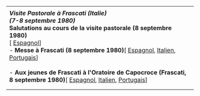 |     |
| --- |
|  |
| ***Visite Pastorale à Frascati (Italie)***<br>***(7-8 septembre 1980)***<br>**Salutations au cours de la visite pastorale (8 septembre 1980)**<br> \[ [Espagnol](/content/john-paul-ii/es/speeches/1980/september/documents/hf_jp-ii_spe_19800908_frascati.html)\]<br>- **Messe à Frascati (8 septembre 1980)**\[ [Espagnol](/content/john-paul-ii/es/homilies/1980/documents/hf_jp-ii_hom_19800908_frascati.html), [Italien](/content/john-paul-ii/it/homilies/1980/documents/hf_jp-ii_hom_19800908_frascati.html), [Portugais](/content/john-paul-ii/pt/homilies/1980/documents/hf_jp-ii_hom_19800908_frascati.html)\]<br>  <br>- **Aux jeunes de Frascati à l'Oratoire de Capocroce (Frascati, 8 septembre 1980)**\[ [Espagnol](/content/john-paul-ii/es/speeches/1980/september/documents/hf_jp-ii_spe_19800908_giovani-frascati.html), [Italien](/content/john-paul-ii/it/speeches/1980/september/documents/hf_jp-ii_spe_19800908_giovani-frascati.html), [Portugais](/content/john-paul-ii/pt/speeches/1980/september/documents/hf_jp-ii_spe_19800908_giovani-frascati.html)\] |
|  |
|  |